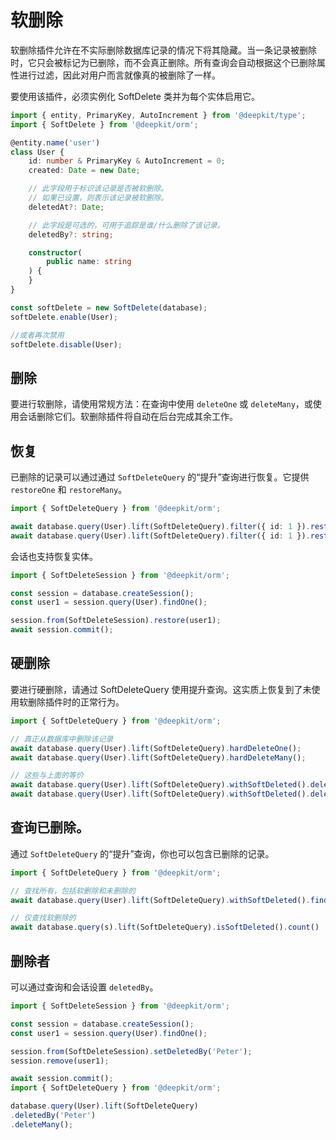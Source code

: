 # 软删除

软删除插件允许在不实际删除数据库记录的情况下将其隐藏。当一条记录被删除时，它只会被标记为已删除，而不会真正删除。所有查询会自动根据这个已删除属性进行过滤，因此对用户而言就像真的被删除了一样。

要使用该插件，必须实例化 SoftDelete 类并为每个实体启用它。

```typescript
import { entity, PrimaryKey, AutoIncrement } from '@deepkit/type';
import { SoftDelete } from '@deepkit/orm';

@entity.name('user')
class User {
    id: number & PrimaryKey & AutoIncrement = 0;
    created: Date = new Date;

    // 此字段用于标识该记录是否被软删除。
    // 如果已设置，则表示该记录被软删除。
    deletedAt?: Date;

    // 此字段是可选的，可用于追踪是谁/什么删除了该记录。
    deletedBy?: string;

    constructor(
        public name: string
    ) {
    }
}

const softDelete = new SoftDelete(database);
softDelete.enable(User);

//或者再次禁用
softDelete.disable(User);
```

## 删除

要进行软删除，请使用常规方法：在查询中使用 `deleteOne` 或 `deleteMany`，或使用会话删除它们。软删除插件将自动在后台完成其余工作。

## 恢复

已删除的记录可以通过通过 `SoftDeleteQuery` 的“提升”查询进行恢复。它提供 `restoreOne` 和 `restoreMany`。

```typescript
import { SoftDeleteQuery } from '@deepkit/orm';

await database.query(User).lift(SoftDeleteQuery).filter({ id: 1 }).restoreOne();
await database.query(User).lift(SoftDeleteQuery).filter({ id: 1 }).restoreMany();
```

会话也支持恢复实体。

```typescript
import { SoftDeleteSession } from '@deepkit/orm';

const session = database.createSession();
const user1 = session.query(User).findOne();

session.from(SoftDeleteSession).restore(user1);
await session.commit();
```

## 硬删除

要进行硬删除，请通过 SoftDeleteQuery 使用提升查询。这实质上恢复到了未使用软删除插件时的正常行为。

```typescript
import { SoftDeleteQuery } from '@deepkit/orm';

// 真正从数据库中删除该记录
await database.query(User).lift(SoftDeleteQuery).hardDeleteOne();
await database.query(User).lift(SoftDeleteQuery).hardDeleteMany();

// 这些与上面的等价
await database.query(User).lift(SoftDeleteQuery).withSoftDeleted().deleteOne();
await database.query(User).lift(SoftDeleteQuery).withSoftDeleted().deleteMany();
```

## 查询已删除。

通过 `SoftDeleteQuery` 的“提升”查询，你也可以包含已删除的记录。

```typescript
import { SoftDeleteQuery } from '@deepkit/orm';

// 查找所有，包括软删除和未删除的
await database.query(User).lift(SoftDeleteQuery).withSoftDeleted().find();

// 仅查找软删除的
await database.query(s).lift(SoftDeleteQuery).isSoftDeleted().count()
```

## 删除者

可以通过查询和会话设置 `deletedBy`。

```typescript
import { SoftDeleteSession } from '@deepkit/orm';

const session = database.createSession();
const user1 = session.query(User).findOne();

session.from(SoftDeleteSession).setDeletedBy('Peter');
session.remove(user1);

await session.commit();
import { SoftDeleteQuery } from '@deepkit/orm';

database.query(User).lift(SoftDeleteQuery)
.deletedBy('Peter')
.deleteMany();
```